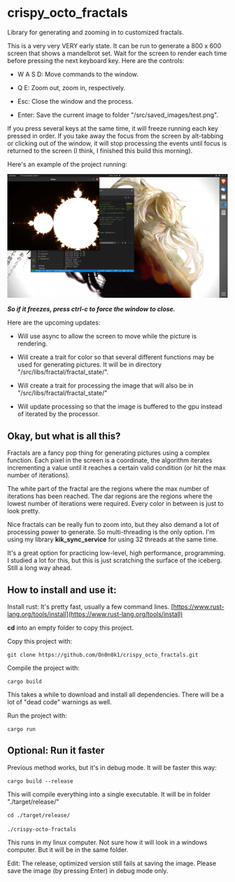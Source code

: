 # crispy_octo_fractals
Library for generating and zooming in to customized fractals.

This is a very very VERY early state. It can be run to generate a 800 x 600 screen that shows a 
mandelbrot set. Wait for the screen to render each time before pressing the next keyboard key.
Here are the controls:

 - W A S D: Move commands to the window.

 - Q E: Zoom out, zoom in, respectively.
 
 - Esc: Close the window and the process.
 
 - Enter: Save the current image to folder "/src/saved_images/test.png".
 
If you press several keys at the same time, it will freeze running each key pressed in order. 
If you take away the focus from the screen by alt-tabbing or clicking out of the window, it 
will stop processing the events until focus is returned to the screen (I think, 
I finished this build this morning).

Here's an example of the project running:

![crispy_octo_fractals](https://github.com/On0n0k1/crispy_octo_fractals/blob/main/static/crispy_octo_fractals.png)



***So if it freezes, press ctrl-c to force the window to close.***

Here are the upcoming updates:

 - Will use async to allow the screen to move while the picture is rendering.
 
 - Will create a trait for color so that several different functions may be used for generating pictures.
It will be in directory "/src/libs/fractal/fractal_state/".
 
 - Will create a trait for processing the image that will also be in "/src/libs/fractal/fractal_state/"
 
 - Will update processing so that the image is buffered to the gpu instead of iterated by the processor.
 
## Okay, but what is all this?

Fractals are a fancy pop thing for generating pictures using a complex function. 
Each pixel in the screen is a coordinate, the algorithm iterates incrementing a 
value until it reaches a certain valid condition (or hit the max number of iterations).

The white part of the fractal are the regions where the max number of iterations has 
been reached. The dar regions are the regions where the lowest number of iterations 
were required. Every color in between is just to look pretty.

Nice fractals can be really fun to zoom into, but they also demand a lot of processing 
power to generate. So multi-threading is the only option. I'm using my library 
**kik_sync_service** for using 32 threads at the same time.

It's a great option for practicing low-level, high performance, programming. I studied 
a lot for this, but this is just scratching the surface of the iceberg. Still a long 
way ahead.

## How to install and use it:

Install rust: It's pretty fast, usually a few command lines. [https://www.rust-lang.org/tools/install](https://www.rust-lang.org/tools/install)
 
**cd** into an empty folder to copy this project.
 
Copy this project with:
 
	git clone https://github.com/On0n0k1/crispy_octo_fractals.git
 
Compile the project with:
 
	cargo build
 	
This takes a while to download and install all dependencies. There will be a lot of "dead code" warnings as well.

Run the project with:
 
	cargo run
	
## Optional: Run it faster

Previous method works, but it's in debug mode. It will be faster this way:

	cargo build --release

This will compile everything into a single executable. It will be in folder "./target/release/"

	cd ./target/release/
	
	./crispy-octo-fractals
	
This runs in my linux computer. Not sure how it will look in a windows computer. 
But it will be in the same folder.

Edit: The release, optimized version still fails at saving the image. Please save the image (by pressing Enter) in debug mode only.


